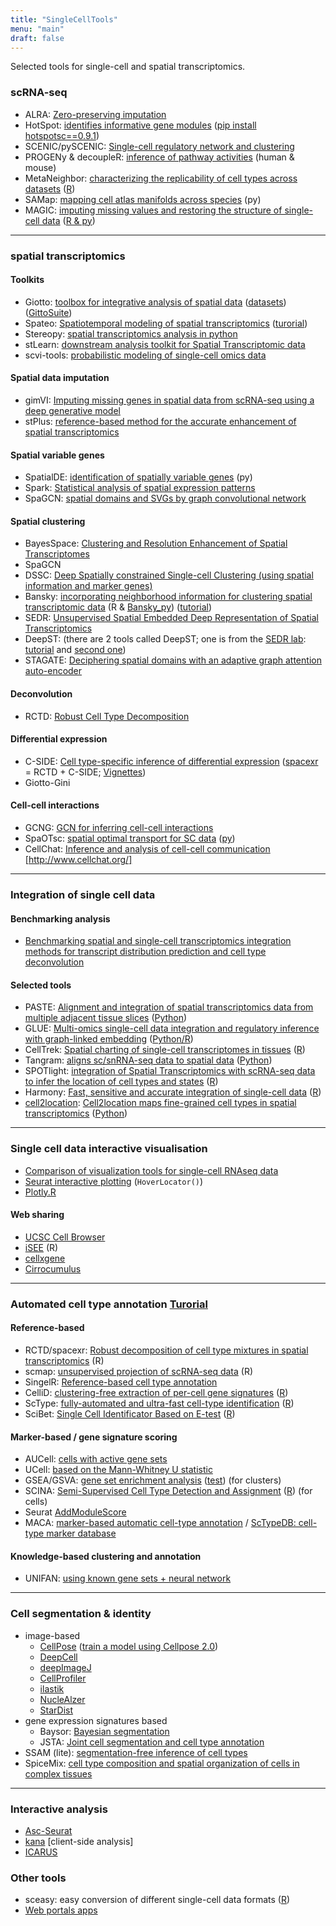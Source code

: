 ```yaml
---
title: "SingleCellTools"
menu: "main"
draft: false
---
```


Selected tools for single-cell and spatial transcriptomics.

### scRNA-seq
- ALRA: [Zero-preserving imputation](https://www.nature.com/articles/s41467-021-27729-z)
- HotSpot: [identifies informative gene modules](https://hotspot.readthedocs.io/en/latest/) ([pip install hotspotsc==0.9.1](https://yoseflab.github.io/Hotspot/))
- SCENIC/pySCENIC: [Single-cell regulatory network and clustering](https://scenic.aertslab.org/)
- PROGENy & decoupleR: [inference of pathway activities](https://saezlab.github.io/progeny/articles/progeny.html) (human & mouse)
- MetaNeighbor: [characterizing the replicability of cell types across datasets](https://www.nature.com/articles/s41596-021-00575-5) ([R](https://www.bioconductor.org/packages/release/bioc/html/MetaNeighbor.html))
- SAMap: [mapping cell atlas manifolds across species](https://github.com/atarashansky/SAMap) (py)
- MAGIC: [imputing missing values and restoring the structure of single-cell data](https://www.krishnaswamylab.org/projects/magic) ([R & py](https://github.com/KrishnaswamyLab/MAGIC))

***

### spatial transcriptomics
#### Toolkits
- Giotto: [toolbox for integrative analysis of spatial data](https://rubd.github.io/Giotto_site/) ([datasets](https://github.com/drieslab/spatial-datasets/tree/master/data)) ([GittoSuite](https://giottosuite.readthedocs.io/en/latest/#))
- Spateo: [Spatiotemporal modeling of spatial transcriptomics](https://github.com/aristoteleo/spateo-release) ([turorial](https://spateo-release.readthedocs.io/en/latest/tutorials/index.html))
- Stereopy: [spatial transcriptomics analysis in python](https://stereopy.readthedocs.io/en/latest/index.html)
- stLearn: [downstream analysis toolkit for Spatial Transcriptomic data](https://stlearn.readthedocs.io/en/latest/)
- scvi-tools: [probabilistic modeling of single-cell omics data](https://scvi-tools.org/)

#### Spatial data imputation
- gimVI: [Imputing missing genes in spatial data from scRNA-seq using a deep generative model](https://docs.scvi-tools.org/en/0.8.0/user_guide/notebooks/gimvi_tutorial.html)
- stPlus: [reference-based method for the accurate enhancement of spatial transcriptomics](http://health.tsinghua.edu.cn/software/stPlus/)

#### Spatial variable genes
- SpatialDE: [identification of spatially variable genes](https://github.com/Teichlab/SpatialDE) (py)
- Spark: [Statistical analysis of spatial expression patterns](https://github.com/xzhoulab/SPARK)
- SpaGCN: [spatial domains and SVGs by graph convolutional network](https://github.com/jianhuupenn/SpaGCN)

#### Spatial clustering
- BayesSpace: [Clustering and Resolution Enhancement of Spatial Transcriptomes](http://www.bioconductor.org/packages/release/bioc/vignettes/BayesSpace/inst/doc/BayesSpace.html)
- SpaGCN
- DSSC: [Deep Spatially constrained Single-cell Clustering (using spatial information and marker genes)](https://github.com/xianglin226/DSSC)
- Bansky: [incorporating neighborhood information for clustering spatial transcriptomic data](https://github.com/prabhakarlab/Banksy) (R & [Bansky_py](https://github.com/prabhakarlab/Banksy_py)) ([tutorial](https://prabhakarlab.github.io/Banksy/index.html))
- SEDR: [Unsupervised Spatial Embedded Deep Representation of Spatial Transcriptomics](https://github.com/JinmiaoChenLab/SEDR)
- DeepST: (there are 2 tools called DeepST; one is from the [SEDR lab](https://github.com/JinmiaoChenLab/DeepST): [tutorial](https://deepst-tutorials.readthedocs.io/en/latest/) and [second one](https://github.com/JiangBioLab/DeepST))
- STAGATE: [Deciphering spatial domains with an adaptive graph attention auto-encoder](https://www.nature.com/articles/s41467-022-29439-6)

#### Deconvolution
- RCTD: [Robust Cell Type Decomposition](https://raw.githack.com/dmcable/spacexr/master/vignettes/spatial-transcriptomics.html)

#### Differential expression
- C-SIDE: [Cell type-specific inference of differential expression](https://raw.githack.com/dmcable/spacexr/master/vignettes/differential-expression.html) ([spacexr](https://github.com/dmcable/spacexr) = RCTD + C-SIDE; [Vignettes](https://github.com/dmcable/spacexr/tree/master/vignettes))
- Giotto-Gini

#### Cell-cell interactions
- GCNG: [GCN for inferring cell-cell interactions](https://github.com/xiaoyeye/GCNG)
- SpaOTsc: [spatial optimal transport for SC data](https://www.nature.com/articles/s41467-020-15968-5) ([py](https://github.com/zcang/SpaOTsc))
- CellChat: [Inference and analysis of cell-cell communication](https://github.com/sqjin/CellChat) [http://www.cellchat.org/]

***

### Integration of single cell data

#### Benchmarking analysis

- [Benchmarking spatial and single-cell transcriptomics integration methods for transcript distribution prediction and cell type deconvolution](https://www.nature.com/articles/s41592-022-01480-9)

#### Selected tools
- PASTE: [Alignment and integration of spatial transcriptomics data from multiple adjacent tissue slices](https://www.nature.com/articles/s41592-022-01459-6) ([Python](https://github.com/raphael-group/paste))
- GLUE: [Multi-omics single-cell data integration and regulatory inference with graph-linked embedding](https://www.nature.com/articles/s41587-022-01284-4) ([Python/R](https://github.com/gao-lab/GLUE))
- CellTrek: [Spatial charting of single-cell transcriptomes in tissues](https://www.nature.com/articles/s41587-022-01233-1) ([R](https://github.com/navinlabcode/CellTrek))
- Tangram: [aligns sc/snRNA-seq data to spatial data](https://www.nature.com/articles/s41592-021-01264-7) ([Python](https://github.com/broadinstitute/Tangram))
- SPOTlight: [integration of Spatial Transcriptomics with scRNA-seq data to infer the location of cell types and states](https://academic.oup.com/nar/article/49/9/e50/6129341) ([R](https://github.com/MarcElosua/SPOTlight))
- Harmony: [Fast, sensitive and accurate integration of single-cell data](https://www.nature.com/articles/s41592-019-0619-0) ([R](https://github.com/immunogenomics/harmony))
- [cell2location](https://cell2location.readthedocs.io/en/latest/): [Cell2location maps fine-grained cell types in spatial transcriptomics](https://www.nature.com/articles/s41587-021-01139-4) ([Python](https://github.com/BayraktarLab/cell2location/))

***

### Single cell data interactive visualisation

- [Comparison of visualization tools for single-cell RNAseq data](https://academic.oup.com/nargab/article/2/3/lqaa052/5877814)
- [Seurat interactive plotting](https://satijalab.org/seurat/articles/visualization_vignette.html#interactive-plotting-features-1) (`HoverLocator()`)
- [Plotly.R](https://plotly.com/r/)

#### Web sharing
- [UCSC Cell Browser](https://cellbrowser.readthedocs.io/en/master/index.html)
- [iSEE](https://github.com/iSEE/iSEE) (R)
- [cellxgene](https://github.com/chanzuckerberg/cellxgene)
- [Cirrocumulus](https://cirrocumulus.readthedocs.io/en/latest/)

***

### Automated cell type annotation [Turorial](https://www.nature.com/articles/s41596-021-00534-0)

#### Reference-based

- RCTD/spacexr: [Robust decomposition of cell type mixtures in spatial transcriptomics](https://github.com/dmcable/spacexr) (R)
- scmap: [unsupervised projection of scRNA-seq data](https://scmap.sanger.ac.uk/han2018/) (R)
- SingelR: [Reference-based cell type annotation](http://bioconductor.org/books/release/SingleRBook/introduction.html) 
- CelliD: [clustering-free extraction of per-cell gene signatures](https://www.nature.com/articles/s41587-021-00896-6) ([R](https://github.com/RausellLab/CelliD))
- ScType: [fully-automated and ultra-fast cell-type identification](https://www.nature.com/articles/s41467-022-28803-w) ([R](https://github.com/IanevskiAleksandr/sc-type))
- SciBet: [Single Cell Identificator Based on E-test](http://scibet.cancer-pku.cn/index.html) ([R](http://scibet.cancer-pku.cn/installation.html))

#### Marker-based / gene signature scoring

- AUCell: [cells with active gene sets](https://www.bioconductor.org/packages/devel/bioc/vignettes/AUCell/inst/doc/AUCell.html)
- UCell: [based on the Mann-Whitney U statistic](https://github.com/carmonalab/UCell)
- GSEA/GSVA: [gene set enrichment analysis](https://bmcbioinformatics.biomedcentral.com/articles/10.1186/1471-2105-14-7) ([test](https://github.com/jdime/scRNAseq_cell_cluster_labeling)) (for clusters)
- SCINA: [Semi-Supervised Cell Type Detection and Assignment](https://lce.biohpc.swmed.edu/scina/) ([R](https://github.com/jcao89757/SCINA)) (for cells)
- Seurat [AddModuleScore](https://satijalab.org/seurat/reference/addmodulescore)
- MACA: [marker-based automatic cell-type annotation](https://github.com/ImXman/MACA) / [ScTypeDB: cell-type marker database](https://www.nature.com/articles/s41467-022-28803-w#Abs1)

#### Knowledge-based clustering and annotation

- UNIFAN: [using known gene sets + neural network](https://genome.cshlp.org/content/early/2022/06/28/gr.276609.122.long)  
 

***
### Cell segmentation & identity
- image-based
  - [CellPose](https://www.cellpose.org/) ([train a model using Cellpose 2.0](https://www.nature.com/articles/s41592-022-01663-4))
  - [DeepCell](https://github.com/vanvalenlab/intro-to-deepcell)
  - [deepImageJ](https://deepimagej.github.io/deepimagej/)
  - [CellProfiler](https://cellprofiler.org/)
  - [ilastik](https://www.ilastik.org/)
  - [NucleAlzer](https://www.nucleaizer.org/)
  - [StarDist](https://github.com/stardist/stardist)
- gene expression signatures based 
  - Baysor: [Bayesian segmentation](https://www.biorxiv.org/content/10.1101/2020.10.05.326777v1.full.pdf)
  - JSTA: [Joint cell segmentation and cell type annotation](https://www.embopress.org/doi/full/10.15252/msb.202010108)
- SSAM (lite): [segmentation-free inference of cell types](https://www.nature.com/articles/s41467-021-23807-4)
- SpiceMix: [cell type composition and spatial organization of cells in complex tissues](https://github.com/ma-compbio/SpiceMix) 

***

### Interactive analysis
- [Asc-Seurat](https://github.com/KirstLab/asc_seurat)
- [kana](https://github.com/jkanche/kana) [client-side analysis]
- [ICARUS](https://academic.oup.com/nar/article/50/W1/W427/6583234)

### Other tools

- sceasy: easy conversion of different single-cell data formats ([R](https://github.com/cellgeni/sceasy))
- [Web portals apps](https://github.com/seandavi/awesome-single-cell#web-portals-apps-and-databases)
